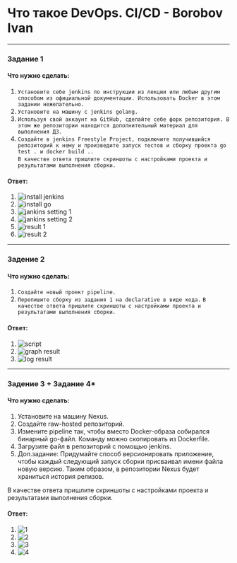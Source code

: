 
# Что такое DevOps. СI/СD - Borobov Ivan
---
### Задание 1
#### Что нужно сделать:
1. `Установите себе jenkins по инструкции из лекции или любым другим способом из официальной документации. Использовать Docker в этом задании нежелательно. `
2. `Установите на машину с jenkins golang.`
3. `Используя свой аккаунт на GitHub, сделайте себе форк репозитория. В этом же репозитории находится дополнительный материал для выполнения ДЗ. `
4. `Создайте в jenkins Freestyle Project, подключите получившийся репозиторий к нему и произведите запуск тестов и сборку проекта go test . и docker build ..`  
`В качестве ответа пришлите скриншоты с настройками проекта и результатами выполнения сборки.`
#### Ответ:
1. ![install jenkins](https://github.com/Borobov/gitlab-hw3/blob/37e6e6c83fafb14de90938b8177764449e7c0b3b/img/jankins.png)
2. ![install go](https://github.com/Borobov/gitlab-hw3/blob/37e6e6c83fafb14de90938b8177764449e7c0b3b/img/go.png)
3. ![jankins setting 1](https://github.com/Borobov/gitlab-hw3/blob/ec9b55f721a32a6c20f3cccfb5fb45ab20ce68aa/img/jenkins-setting-1.png)
4. ![jankins setting 2](https://github.com/Borobov/gitlab-hw3/blob/ec9b55f721a32a6c20f3cccfb5fb45ab20ce68aa/img/jenkins-setting-2.png)
5. ![result 1](https://github.com/Borobov/gitlab-hw3/blob/ec9b55f721a32a6c20f3cccfb5fb45ab20ce68aa/img/jankins-result-1.png)
6. ![result 2](https://github.com/Borobov/gitlab-hw3/blob/ec9b55f721a32a6c20f3cccfb5fb45ab20ce68aa/img/jankins-result-2.png)

---

### Задение 2
#### Что нужно сделать:
1. `Создайте новый проект pipeline.`
2. `Перепишите сборку из задания 1 на declarative в виде кода.`
`В качестве ответа пришлите скриншоты с настройками проекта и результатами выполнения сборки.`
#### Ответ:
1. ![script](https://github.com/Borobov/gitlab-hw3/blob/47cfa4d4fe1ae9a4ec435349cb31475aa8da7a25/img/2-1.jpg)
2. ![graph result](https://github.com/Borobov/gitlab-hw3/blob/47cfa4d4fe1ae9a4ec435349cb31475aa8da7a25/img/2-2.jpg)
3. ![log result](https://github.com/Borobov/gitlab-hw3/blob/47cfa4d4fe1ae9a4ec435349cb31475aa8da7a25/img/2-3.jpg)
---

### Задение 3 + Задание 4*
#### Что нужно сделать:
1. Установите на машину Nexus.
2. Создайте raw-hosted репозиторий.
3. Измените pipeline так, чтобы вместо Docker-образа собирался бинарный go-файл. Команду можно скопировать из Dockerfile.
4. Загрузите файл в репозиторий с помощью jenkins.
5. Доп.задание: Придумайте способ версионировать приложение, чтобы каждый следующий запуск сборки присваивал имени файла новую версию. Таким образом, в репозитории Nexus будет храниться история релизов.   

В качестве ответа пришлите скриншоты с настройками проекта и результатами выполнения сборки.
#### Ответ:
1. ![1](https://github.com/Borobov/gitlab-hw3/blob/bd11f3124571d123a305a5cd72796618bd4066a4/img/3-1.jpg)
2. ![2](https://github.com/Borobov/gitlab-hw3/blob/bd11f3124571d123a305a5cd72796618bd4066a4/img/3-2.jpg)
3. ![3](https://github.com/Borobov/gitlab-hw3/blob/bd11f3124571d123a305a5cd72796618bd4066a4/img/3-3.jpg)
4. ![4](https://github.com/Borobov/gitlab-hw3/blob/bd11f3124571d123a305a5cd72796618bd4066a4/img/3-4.jpg)  


